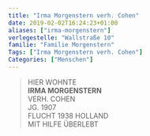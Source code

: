 ```yaml
---
title: "Irma Morgenstern verh. Cohen"
date: 2019-02-02T16:24:23+01:00
aliases: ["irma-morgenstern"]
verlegestelle: "Wallstraße 10"
familie: "Familie Morgenstern"
Tags: ["Irma Morgenstern verh. Cohen"]
Categories: ["Menschen"]
---
```


> HIER WOHNTE <br />
> **IRMA MORGENSTERN** <br />
> VERH. COHEN <br />
> JG. 1907 <br />
> FLUCHT 1938 HOLLAND <br />
> MIT HILFE ÜBERLEBT <br />